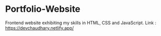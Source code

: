 # Portfolio-Website
Frontend website exhibiting my skills in HTML, CSS and JavaScript.
Link : https://devchaudhary.netlify.app/

